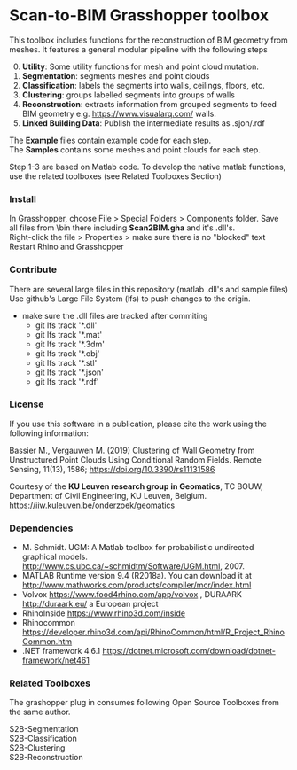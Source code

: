 # Scan-to-BIM Grasshopper toolbox

This toolbox includes functions for the reconstruction of BIM geometry from meshes.
It features a general modular pipeline with the following steps

0. **Utility**: Some utility functions for mesh and point cloud mutation.
1. **Segmentation**: segments meshes and point clouds
2. **Classification**: labels the segments into walls, ceilings, floors, etc.
3. **Clustering**: groups labelled segments into groups of walls
4. **Reconstruction**: extracts information from grouped segments to feed BIM geometry e.g. https://www.visualarq.com/ walls.
5. **Linked Building Data**: Publish the intermediate results as .sjon/.rdf
 
The **Example** files contain example code for each step.  
The **Samples** contains some meshes and point clouds for each step.

Step 1-3 are based on Matlab code. To develop the native matlab functions, use the related toolboxes (see Related Toolboxes Section)

### Install
In Grasshopper, choose File > Special Folders > Components folder. Save all files from \bin there including **Scan2BIM.gha** and it's .dll's.  
Right-click the file > Properties > make sure there is no "blocked" text  
Restart Rhino and Grasshopper

### Contribute
There are several large files in this repository (matlab .dll's and sample files)
Use github's Large File System (lfs) to push changes to the origin.

* make sure the .dll files are tracked after commiting
	* git lfs track '*.dll'
	* git lfs track '*.mat'
	* git lfs track '*.3dm'
	* git lfs track '*.obj'
	* git lfs track '*.stl'
	* git lfs track '*.json'
	* git lfs track '*.rdf'
	
### License 
If you use this software in a publication, please cite the work using the following information:

Bassier M., Vergauwen M. (2019) Clustering of Wall Geometry from Unstructured Point Clouds Using Conditional Random Fields. 
Remote Sensing, 11(13), 1586; https://doi.org/10.3390/rs11131586

Courtesy of the **KU Leuven research group in Geomatics**, TC BOUW, Department of Civil Engineering, KU Leuven, Belgium. https://iiw.kuleuven.be/onderzoek/geomatics

### Dependencies
* M. Schmidt. UGM: A Matlab toolbox for probabilistic undirected graphical models. http://www.cs.ubc.ca/~schmidtm/Software/UGM.html, 2007.
* MATLAB Runtime version 9.4 (R2018a). You can download it at http://www.mathworks.com/products/compiler/mcr/index.html
* Volvox https://www.food4rhino.com/app/volvox , DURAARK http://duraark.eu/ a European project
* RhinoInside https://www.rhino3d.com/inside
* Rhinocommon https://developer.rhino3d.com/api/RhinoCommon/html/R_Project_RhinoCommon.htm
* .NET framework 4.6.1 https://dotnet.microsoft.com/download/dotnet-framework/net461


### Related Toolboxes
The grashopper plug in consumes following Open Source Toolboxes from the same author.

S2B-Segmentation  
S2B-Classification  
S2B-Clustering  
S2B-Reconstruction  

